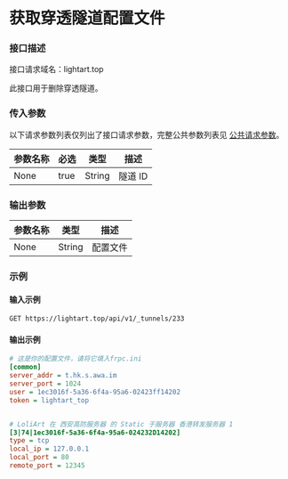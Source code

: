 # 获取穿透隧道配置文件

### 接口描述

接口请求域名：lightart.top

此接口用于删除穿透隧道。

### 传入参数

以下请求参数列表仅列出了接口请求参数，完整公共参数列表见 [公共请求参数](../../gong-gong-qing-qiu-can-shu.md)。

<table><thead><tr><th>参数名称</th><th data-type="checkbox">必选</th><th>类型</th><th>描述</th></tr></thead><tbody><tr><td>None</td><td>true</td><td>String</td><td>隧道 ID</td></tr></tbody></table>

### 输出参数

| 参数名称 | 类型     | 描述   |
| ---- | ------ | ---- |
| None | String | 配置文件 |

### 示例

#### 输入示例

```
GET https://lightart.top/api/v1/_tunnels/233
```

#### 输出示例

```ini
# 这是你的配置文件，请将它填入frpc.ini
[common]
server_addr = t.hk.s.awa.im
server_port = 1024
user = 1ec3016f-5a36-6f4a-95a6-02423ff14202
token = lightart_top


# LoliArt 在 西安高防服务器 的 Static 于服务器 香港转发服务器 1
[3|74|1ec3016f-5a36-6f4a-95a6-024232D14202]
type = tcp
local_ip = 127.0.0.1
local_port = 80
remote_port = 12345
```
